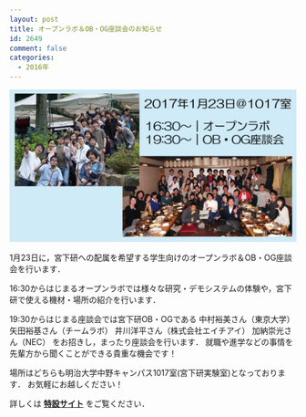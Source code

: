```yaml
---
layout: post
title: オープンラボ＆OB・OG座談会のお知らせ
id: 2649
comment: false
categories:
  - 2016年
---
```


![20170123,オープンラボ](/wp-content/uploads/2017/01/20170123オープンラボ.jpg)

1月23日に，宮下研への配属を希望する学生向けのオープンラボ＆OB・OG座談会を行います．

16:30からはじまるオープンラボでは様々な研究・デモシステムの体験や，宮下研で使える機材・場所の紹介を行います．

19:30からはじまる座談会では宮下研OB・OGである
中村裕美さん（東京大学）
矢田裕基さん（チームラボ）
井川洋平さん（株式会社エイチアイ）
加納崇光さん（NEC）
をお招きし，まったり座談会を行います．
就職や進学などの事情を先輩方から聞くことができる貴重な機会です！

場所はどちらも明治大学中野キャンパス1017室(宮下研実験室)となっております．
お気軽にお越しください！

詳しくは **[特設サイト](https://event.miyashita.com/%E3%82%AA%E3%83%BC%E3%83%97%E3%83%B3%E3%83%A9%E3%83%9C/2017/)** をご覧ください．
